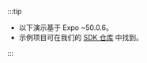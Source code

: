:::tip

- 以下演示基于 Expo ~50.0.6。
- 示例项目可在我们的 [SDK 仓库](https://github.com/logto-io/react-native/tree/master/packages/rn-sample) 中找到。

:::
